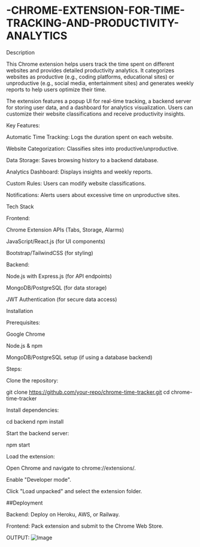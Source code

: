 # -CHROME-EXTENSION-FOR-TIME-TRACKING-AND-PRODUCTIVITY-ANALYTICS


Description

This Chrome extension helps users track the time spent on different websites and provides detailed productivity analytics. It categorizes websites as productive (e.g., coding platforms, educational sites) or unproductive (e.g., social media, entertainment sites) and generates weekly reports to help users optimize their time.

The extension features a popup UI for real-time tracking, a backend server for storing user data, and a dashboard for analytics visualization. Users can customize their website classifications and receive productivity insights.

Key Features:

Automatic Time Tracking: Logs the duration spent on each website.

Website Categorization: Classifies sites into productive/unproductive.

Data Storage: Saves browsing history to a backend database.

Analytics Dashboard: Displays insights and weekly reports.

Custom Rules: Users can modify website classifications.

Notifications: Alerts users about excessive time on unproductive sites.

Tech Stack

Frontend:

Chrome Extension APIs (Tabs, Storage, Alarms)

JavaScript/React.js (for UI components)

Bootstrap/TailwindCSS (for styling)

Backend:

Node.js with Express.js (for API endpoints)

MongoDB/PostgreSQL (for data storage)

JWT Authentication (for secure data access)

Installation

Prerequisites:

Google Chrome

Node.js & npm

MongoDB/PostgreSQL setup (if using a database backend)

Steps:

Clone the repository:

git clone https://github.com/your-repo/chrome-time-tracker.git
cd chrome-time-tracker

Install dependencies:

cd backend
npm install

Start the backend server:

npm start

Load the extension:

Open Chrome and navigate to chrome://extensions/.

Enable "Developer mode".

Click "Load unpacked" and select the extension folder.


##Deployment

Backend: Deploy on Heroku, AWS, or Railway.

Frontend: Pack extension and submit to the Chrome Web Store.

OUTPUT: ![Image](https://github.com/user-attachments/assets/c5200446-7edc-483d-af8d-80d341851876)
